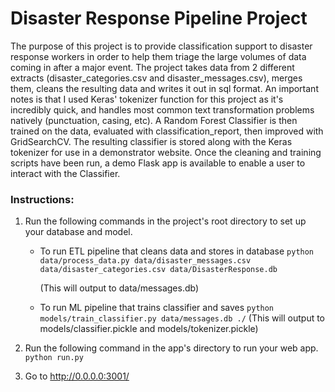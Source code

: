 # Disaster Response Pipeline Project

The purpose of this project is to provide classification support to disaster response workers in order to help them triage the large volumes of data coming in after a major event. The project takes data from 2 different extracts (disaster_categories.csv and disaster_messages.csv), merges them, cleans the resulting data and writes it out in sql format. An important notes is that I used Keras' tokenizer function for this project as it's incredibly quick, and handles most common text transformation problems natively (punctuation, casing, etc).
A Random Forest Classifier is then trained on the data, evaluated with classification_report, then improved with GridSearchCV. The resulting classifier is stored along with the Keras tokenizer for use in a demonstrator website.
Once the cleaning and training scripts have been run, a demo Flask app is available to enable a user to interact with the Classifier.

### Instructions:
1. Run the following commands in the project's root directory to set up your database and model.

    - To run ETL pipeline that cleans data and stores in database
        `python data/process_data.py data/disaster_messages.csv data/disaster_categories.csv data/DisasterResponse.db`
        
        (This will output to data/messages.db)
    - To run ML pipeline that trains classifier and saves
        `python models/train_classifier.py data/messages.db ./`
        (This will output to models/classifier.pickle and models/tokenizer.pickle)

2. Run the following command in the app's directory to run your web app.
    `python run.py`

3. Go to http://0.0.0.0:3001/
